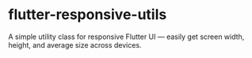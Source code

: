 # flutter-responsive-utils
A simple utility class for responsive Flutter UI — easily get screen width, height, and average size across devices.
